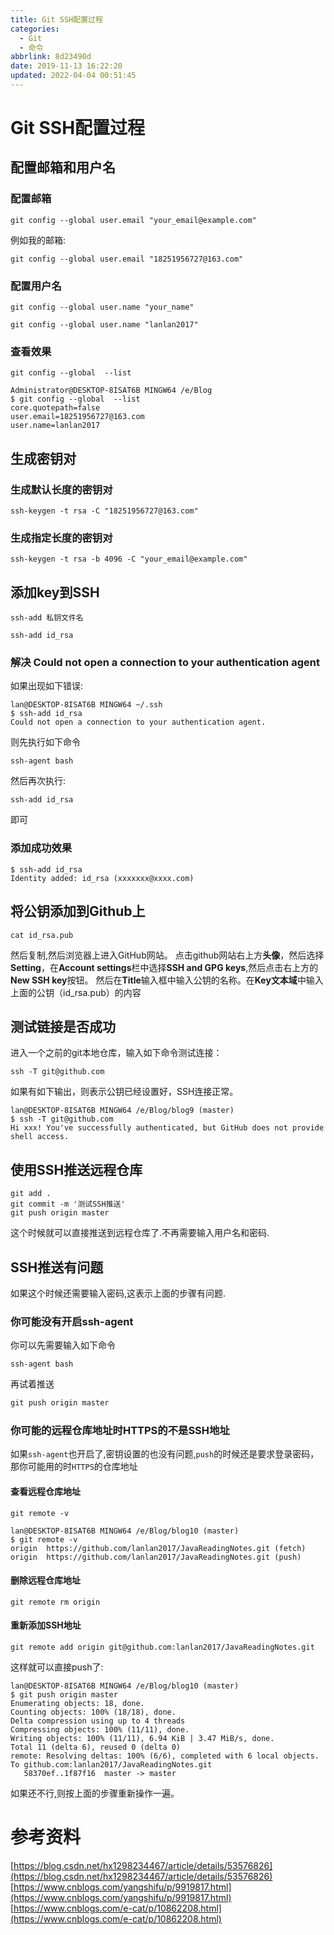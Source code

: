 ```yaml
---
title: Git SSH配置过程
categories: 
  - Git
  - 命令
abbrlink: 8d23490d
date: 2019-11-13 16:22:20
updated: 2022-04-04 00:51:45
---
```

# Git SSH配置过程
## 配置邮箱和用户名
### 配置邮箱
```shell
git config --global user.email "your_email@example.com"
```
例如我的邮箱:
```shell
git config --global user.email "18251956727@163.com"
```
### 配置用户名
```shell
git config --global user.name "your_name"
```
```shell
git config --global user.name "lanlan2017"
```
### 查看效果
```shell
git config --global  --list
```
```shell
Administrator@DESKTOP-8ISAT6B MINGW64 /e/Blog
$ git config --global  --list
core.quotepath=false
user.email=18251956727@163.com
user.name=lanlan2017
```
## 生成密钥对
### 生成默认长度的密钥对
```shell
ssh-keygen -t rsa -C "18251956727@163.com"
```
### 生成指定长度的密钥对
```shell
ssh-keygen -t rsa -b 4096 -C "your_email@example.com"
```
## 添加key到SSH 
```shell
ssh-add 私钥文件名
```
```shell
ssh-add id_rsa
```
### 解决 Could not open a connection to your authentication agent
如果出现如下错误:
```shell
lan@DESKTOP-8ISAT6B MINGW64 ~/.ssh
$ ssh-add id_rsa
Could not open a connection to your authentication agent.
```
则先执行如下命令
```shell
ssh-agent bash
```
然后再次执行:
```shell
ssh-add id_rsa
```
即可
### 添加成功效果
```shell
$ ssh-add id_rsa
Identity added: id_rsa (xxxxxxx@xxxx.com)
```
## 将公钥添加到Github上
```shell
cat id_rsa.pub
```
然后复制,然后浏览器上进入GitHub网站。
点击github网站右上方**头像**，然后选择**Setting**，在**Account settings**栏中选择**SSH and GPG keys**,然后点击右上方的**New SSH key**按钮。
然后在**Title**输入框中输入公钥的名称。在**Key文本域**中输入上面的公钥（id_rsa.pub）的内容
## 测试链接是否成功
进入一个之前的git本地仓库，输入如下命令测试连接：
```shell
ssh -T git@github.com
```
如果有如下输出，则表示公钥已经设置好，SSH连接正常。
```shell
lan@DESKTOP-8ISAT6B MINGW64 /e/Blog/blog9 (master)
$ ssh -T git@github.com
Hi xxx! You've successfully authenticated, but GitHub does not provide shell access.
```
## 使用SSH推送远程仓库
```shell
git add .
git commit -m '测试SSH推送'
git push origin master
```
这个时候就可以直接推送到远程仓库了.不再需要输入用户名和密码.
## SSH推送有问题
如果这个时候还需要输入密码,这表示上面的步骤有问题.
### 你可能没有开启ssh-agent
你可以先需要输入如下命令
```shell
ssh-agent bash
```
再试着推送
```java
git push origin master
```
### 你可能的远程仓库地址时HTTPS的不是SSH地址
如果`ssh-agent`也开启了,密钥设置的也没有问题,`push`的时候还是要求登录密码，那你可能用的时`HTTPS`的仓库地址
#### 查看远程仓库地址
```shell
git remote -v
```
```shell
lan@DESKTOP-8ISAT6B MINGW64 /e/Blog/blog10 (master)
$ git remote -v
origin  https://github.com/lanlan2017/JavaReadingNotes.git (fetch)
origin  https://github.com/lanlan2017/JavaReadingNotes.git (push)
```
#### 删除远程仓库地址
```shell
git remote rm origin
```
#### 重新添加SSH地址
```shell
git remote add origin git@github.com:lanlan2017/JavaReadingNotes.git
```
这样就可以直接push了:
```shell
lan@DESKTOP-8ISAT6B MINGW64 /e/Blog/blog10 (master)
$ git push origin master
Enumerating objects: 18, done.
Counting objects: 100% (18/18), done.
Delta compression using up to 4 threads
Compressing objects: 100% (11/11), done.
Writing objects: 100% (11/11), 6.94 KiB | 3.47 MiB/s, done.
Total 11 (delta 6), reused 0 (delta 0)
remote: Resolving deltas: 100% (6/6), completed with 6 local objects.
To github.com:lanlan2017/JavaReadingNotes.git
   58370ef..1f87f16  master -> master

```
如果还不行,则按上面的步骤重新操作一遍。

# 参考资料
[https://blog.csdn.net/hx1298234467/article/details/53576826](https://blog.csdn.net/hx1298234467/article/details/53576826)
[https://www.cnblogs.com/yangshifu/p/9919817.html](https://www.cnblogs.com/yangshifu/p/9919817.html)
[https://www.cnblogs.com/e-cat/p/10862208.html](https://www.cnblogs.com/e-cat/p/10862208.html)
